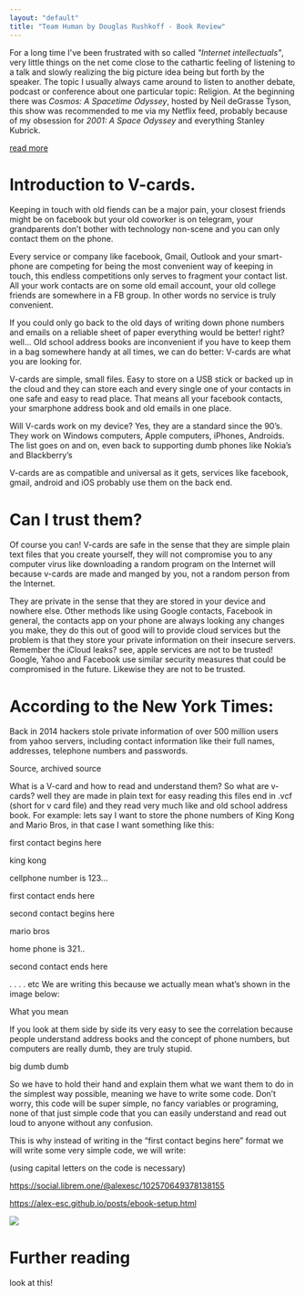 ```yaml
---
layout: "default"
title: "Team Human by Douglas Rushkoff - Book Review"
---
```




<!--more-->

<!--
![](https://i.imgur.com/u1m1ki0.png)
-->

For a long time I've been frustrated with so called *"Internet intellectuals"*, very little things on the net come close to the cathartic feeling of listening to a talk and slowly realizing the big picture idea being but forth by the speaker. The topic I usually always came around to listen to another debate, podcast or conference about one particular topic: Religion. At the beginning there was *Cosmos: A Spacetime Odyssey*, hosted by Neil deGrasse Tyson, this show was recommended to me via my Netflix feed, probably because of my obsession for *2001: A Space Odyssey* and everything Stanley Kubrick.

<!---
[Introduction to V-cards.](https://alex-esc.github.io/posts/contacts.html#introduction-to-v-cards)
-->

[read more](https://alex-esc.github.io/posts/book-reveiw-team-human.html#Further-reading)

# Introduction to V-cards.
Keeping in touch with old fiends can be a major pain, your closest friends might be on facebook but your old coworker is on telegram, your grandparents don’t bother with technology non-scene and you can only contact them on the phone.

Every service or company like facebook, Gmail, Outlook and your smart-phone are competing for being the most convenient way of keeping in touch, this endless competitions only serves to fragment your contact list. All your work contacts are on some old email account, your old college friends are somewhere in a FB group. In other words no service is truly convenient.

If you could only go back to the old days of writing down phone numbers and emails on a reliable sheet of paper everything would be better! right? well… Old school address books are inconvenient if you have to keep them in a bag somewhere handy at all times, we can do better: V-cards are what you are looking for.

V-cards are simple, small files. Easy to store on a USB stick or backed up in the cloud and they can store each and every single one of your contacts in one safe and easy to read place. That means all your facebook contacts, your smarphone address book and old emails in one place.

Will V-cards work on my device?
Yes, they are a standard since the 90’s. They work on Windows computers, Apple computers, iPhones, Androids. The list goes on and on, even back to supporting dumb phones like Nokia’s and Blackberry’s

V-cards are as compatible and universal as it gets, services like facebook, gmail, android and iOS probably use them on the back end.

# Can I trust them?
Of course you can! V-cards are safe in the sense that they are simple plain text files that you create yourself, they will not compromise you to any computer virus like downloading a random program on the Internet will because v-cards are made and manged by you, not a random person from the Internet.

They are private in the sense that they are stored in your device and nowhere else. Other methods like using Google contacts, Facebook in general, the contacts app on your phone are always looking any changes you make, they do this out of good will to provide cloud services but the problem is that they store your private information on their insecure servers. Remember the iCloud leaks? see, apple services are not to be trusted! Google, Yahoo and Facebook use similar security measures that could be compromised in the future. Likewise they are not to be trusted.

# According to the New York Times:

Back in 2014 hackers stole private information of over 500 million users from yahoo servers, including contact information like their full names, addresses, telephone numbers and passwords.

Source, archived source

What is a V-card and how to read and understand them?
So what are v-cards? well they are made in plain text for easy reading this files end in .vcf (short for v card file) and they read very much like and old school address book. For example: lets say I want to store the phone numbers of King Kong and Mario Bros, in that case I want something like this:

first contact begins here


king kong

cellphone number is 123...

first contact ends here

second contact begins here

mario bros

home phone is 321..

second contact ends here

.
.
.
.
etc
We are writing this because we actually mean what’s shown in the image below:

What you mean

If you look at them side by side its very easy to see the correlation because people understand address books and the concept of phone numbers, but computers are really dumb, they are truly stupid.

big dumb dumb

So we have to hold their hand and explain them what we want them to do in the simplest way possible, meaning we have to write some code. Don’t worry, this code will be super simple, no fancy variables or programing, none of that just simple code that you can easily understand and read out loud to anyone without any confusion.

This is why instead of writing in the “first contact begins here” format we will write some very simple code, we will write:

(using capital letters on the code is necessary)

https://social.librem.one/@alexesc/102570649378138155

https://alex-esc.github.io/posts/ebook-setup.html


![](https://i.imgur.com/u1m1ki0.png)


# Further reading

look at this!